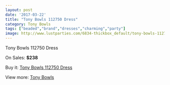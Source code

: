 ```yaml
---
layout: post
date: '2017-03-22'
title: "Tony Bowls 112750 Dress"
category: Tony Bowls
tags: ["beaded","brand","dresses","charming","party"]
image: http://www.lustparties.com/6834-thickbox_default/tony-bowls-112750-dress.jpg
---
```

Tony Bowls 112750 Dress

On Sales: **$238**
<a href="https://www.lustparties.com/en/tony-bowls/2346-tony-bowls-112750-dress.html"><amp-img layout="responsive" width="600" height="600" src="//www.lustparties.com/6834-thickbox_default/tony-bowls-112750-dress.jpg" alt="Tony Bowls 112750 Dress 0" /></a>
<a href="https://www.lustparties.com/en/tony-bowls/2346-tony-bowls-112750-dress.html"><amp-img layout="responsive" width="600" height="600" src="//www.lustparties.com/6836-thickbox_default/tony-bowls-112750-dress.jpg" alt="Tony Bowls 112750 Dress 1" /></a>
<a href="https://www.lustparties.com/en/tony-bowls/2346-tony-bowls-112750-dress.html"><amp-img layout="responsive" width="600" height="600" src="//www.lustparties.com/6835-thickbox_default/tony-bowls-112750-dress.jpg" alt="Tony Bowls 112750 Dress 2" /></a>

Buy it: [Tony Bowls 112750 Dress](https://www.lustparties.com/en/tony-bowls/2346-tony-bowls-112750-dress.html "Tony Bowls 112750 Dress")

View more: [Tony Bowls](https://www.lustparties.com/en/5-tony-bowls "Tony Bowls")